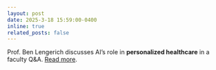 ```yaml
---
layout: post
date: 2025-3-18 15:59:00-0400
inline: true
related_posts: false
---
```


Prof. Ben Lengerich discusses AI’s role in **personalized healthcare** in a faculty Q&A. [Read more](https://stat.wisc.edu/2025/03/17/faculty-qa-ben-lengerich-on-the-power-of-ai-in-medicine/).
